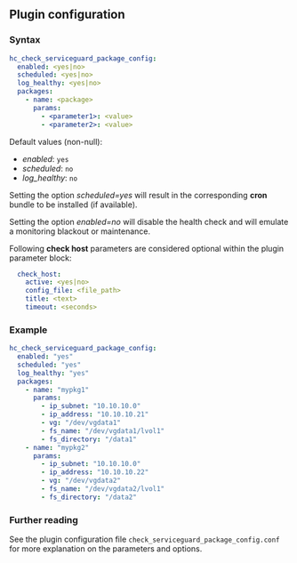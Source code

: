 ## Plugin configuration

### Syntax

```yaml
hc_check_serviceguard_package_config:
  enabled: <yes|no>
  scheduled: <yes|no>
  log_healthy: <yes|no>
  packages:
    - name: <package>
      params:
        - <parameter1>: <value>
        - <parameter2>: <value>
```

Default values (non-null):
* *enabled*: `yes`
* *scheduled*: `no`
* *log_healthy*: `no`

Setting the option *scheduled=yes* will result in the corresponding **cron** bundle to be installed (if available).

Setting the option *enabled=no* will disable the health check and will emulate a monitoring blackout or maintenance.

Following **check host** parameters are considered optional within the plugin parameter block:

```yaml
  check_host:
    active: <yes|no>
    config_file: <file_path>
    title: <text>
    timeout: <seconds>
```

### Example

```yaml
hc_check_serviceguard_package_config:
  enabled: "yes"
  scheduled: "yes"    
  log_healthy: "yes"
  packages:
    - name: "mypkg1"
      params:
        - ip_subnet: "10.10.10.0"
        - ip_address: "10.10.10.21"
        - vg: "/dev/vgdata1"
        - fs_name: "/dev/vgdata1/lvol1"
        - fs_directory: "/data1"
    - name: "mypkg2"
      params:
        - ip_subnet: "10.10.10.0"
        - ip_address: "10.10.10.22"
        - vg: "/dev/vgdata2"
        - fs_name: "/dev/vgdata2/lvol1"
        - fs_directory: "/data2"
```

### Further reading

See the plugin configuration file `check_serviceguard_package_config.conf` for more explanation on the parameters and options.
